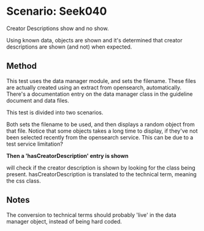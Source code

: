 # Scenario: Seek040

Creator Descriptions show and no show.

Using known data, objects are shown and it's determined that creator descriptions are shown (and not) when expected.

## Method
This test uses the data manager module, and sets the filename. These files are actually created 
using an extract from opensearch, automatically. 
There's a documentation entry on the data manager class in the guideline document and data files.

This test is divided into two scenarios.

Both sets the filename to be used, and then displays a random object from that file. Notice that some objects takes a long time to display, if they've not been selected recently from the opensearch service. This can be due to a test service limitation?

**Then a 'hasCreatorDescription' entry is shown** 

will check if the creator description is shown by looking for the class being present. hasCreatorDescription is translated to the technical term, meaning the css class. 



## Notes
The conversion to technical terms should probably 'live' in the data manager object, instead of being hard coded.
